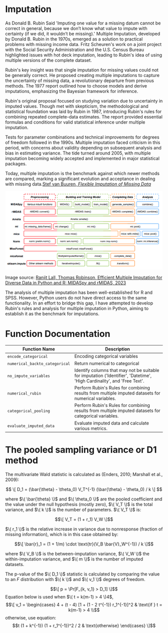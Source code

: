 # Imputation
As Donald B. Rubin Said 'Imputing one value for a missing datum cannot be correct in general, because we don’t know what value to impute with certainty (if we did, it wouldn’t be missing).'
Multiple Imputation, developed by Donald B. Rubin in the 1970s, emerged as a solution to practical problems with missing income data. Fritz Scheuren's work on a joint project with the Social Security Administration and the U.S. Census Bureau highlighted issues with hot deck imputation, leading to Rubin's idea of using multiple versions of the complete dataset.

Rubin's key insight was that single imputation for missing values could not be generally correct. He proposed creating multiple imputations to capture the uncertainty of missing data, a revolutionary departure from previous methods. The 1977 report outlined how to choose models and derive imputations, emphasizing the Bayesian framework for inference.

Rubin's original proposal focused on studying variation due to uncertainty in imputed values. Though met with skepticism, the methodological and statistical foundation was laid by Rubin in 1987, introducing Rubin's rules for combining repeated complete-data estimates. The report provided essential formulas and conditions for valid statistical inference under multiple imputation.

Tests for parameter combinations and technical improvements for degrees of freedom followed in the 1990s. Multiple imputation faced criticism in this period, with concerns about validity depending on subsequent analysis and bias in estimating variance. The tide turned around 2005, with multiple imputation becoming widely accepted and implemented in major statistical packages.

Today, multiple imputation is the benchmark against which newer methods are compared, marking a significant evolution and acceptance in dealing with missing data.[Stef van Buuren, *Flexible Imputation of Missing Data*](https://stefvanbuuren.name/fimd/)

![Alt Text](./img.png)

Image source: [Ranjit Lall, Thomas Robinson, Efficient Multiple Imputation for Diverse Data in Python and R: MIDASpy and rMIDAS, 2023](https://www.jstatsoft.org/article/view/v107i09)

The analysis of multiple imputation has been well-established for R and SPSS. However, Python users do not have direct access to the same functionality. In an effort to bridge this gap, I have attempted to develop Rubin's rules and analysis for multiple imputation in Python, aiming to establish it as the benchmark for imputations.

# Function Documentation

| Function Name                           | Description                               |
|-----------------------------------------|-------------------------------------------|
| `encode_categorical`                    | Encoding categorical variables     |
| `numerical_backto_categorical`          | Return numerical to categorical              |
| `no_impute_variables`                          | Identify columns that may not be suitable for imputation ('Identifier', 'Datetime', 'High Cardinality', and 'Free Text'.|
| `numerical_rubin`          | Perform Rubin's Rules for combining results from multiple imputed datasets for numerical variables.              |
| `categorical_pooling`                          | Perform Rubin's Rules for combining results from multiple imputed datasets for categorical variables. |
| `evaluate_imputed_data`                          |  Evaluate imputed data and calculate various metrics.|

# The pooled sampling variance or D1 method


The multivariate Wald statistic is calculated as (Enders, 2010; Marshall et al., 2009):

$$ \[ D_1 = (\bar{\theta} - \theta_0) V_T^{-1} (\bar{\theta} - \theta_0) / k \] $$

where $\( \bar{\theta} \)$ and $\( \theta_0 \)$ are the pooled coefficient and the value under the null hypothesis (mostly zero), $\( V_T \)$ is the total variance, and $\( k \)$ is the number of parameters. $\( V_T \)$ is:

$$\[ V_T = (1 + r_1) V_W \]$$

$\( r_1 \)$ is the relative increase in variance due to nonresponse (fraction of missing information), which is in this case obtained by:

$$\[ \bar{r}_1 = (1 + 1/m) \cdot \text{tr}(V_B \bar{V}_W^{-1}) / k \]$$

where $\( V_B \)$ is the between-imputation variance, $\( V_W \)$ the within-imputation variance, and $\( m \)$ is the number of imputed datasets.

The p-value of the $\( D_1 \)$ statistic is calculated by comparing the value to an $F$ distribution with $\( k \)$ and $\( v_1 \)$ degrees of freedom.

$$\[ p = \Pr[F_{k, v_1} > D_1] \]$$
Equation below is used when $\( t = k(m-1) > 4 \)4$, 
$$\[ v_1 = 
\begin{cases} 
4 + (t - 4) [1 + (1 - 2 t^{-1}) r_1^{-1}]^2 & \text{if } t = k(m-1) > 4 \\$$
otherwise, use equation:
$$t (1 + k^{-1}) (1 + r_1^{-1})^2 / 2 & \text{otherwise}
\end{cases}
\]$$




